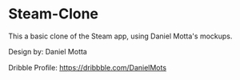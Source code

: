 # Steam-Clone
This a basic clone of the Steam app, using Daniel Motta's mockups.

Design by: Daniel Motta

Dribble Proﬁle: https://dribbble.com/DanielMots
